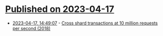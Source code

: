 # [Published on 2023-04-17](index.md)

* [2023-04-17, 14:49:07](https://lobste.rs/s/azd2s5/cross_shard_transactions_at_10_million) - [Cross shard transactions at 10 million requests per second (2018)](https://dropbox.tech/infrastructure/cross-shard-transactions-at-10-million-requests-per-second)
